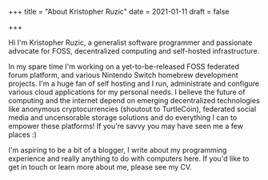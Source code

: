 +++
title = "About Kristopher Ruzic"
date = 2021-01-11
draft = false

+++

Hi I'm Kristopher Ruzic, a generalist software programmer and
passionate advocate for FOSS, decentralized computing and self-hosted infrastructure.

In my spare time I'm working on a yet-to-be-released FOSS federated forum platform, and various Nintendo Switch homebrew
development projects. I'm a huge fan of self hosting and I run, administrate and configure various cloud applications
for my personal needs. I believe the future of computing and the internet depend on emerging decentralized technologies
like anonymous cryptocurrencies (shoutout to TurtleCoin), federated social media and uncensorable storage solutions and
do everything I can to empower these platforms! If you're savvy you may have seen me a few places :)

I'm aspiring to be a bit of a blogger, I write about my programming experience and really anything to do with computers
here. If you'd like to get in touch or learn more about me, please see my CV.
